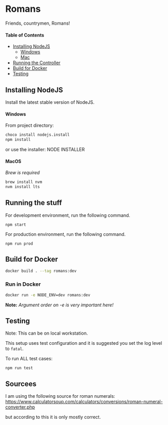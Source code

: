 # Romans
Friends, countrymen, Romans!

#### Table of Contents
- [Installing NodeJS](#Installation)
  - [Windows](#InstallWindows)
  - [Mac](#InstallMacLinux)
- [Running the Controller](#Running)
- [Build for Docker](#Docker)
- [Testing](#Testing)


## Installing NodeJS <a name="Installation"></a>
Install the latest stable version of NodeJS. 
#### Windows <a name="InstallWindows"></a>
From project directory:

```bash
choco install nodejs.install
npm install
```
or use the installer:
NODE INSTALLER

#### MacOS <a name="InstallMacLinux"></a>
*Brew is required*
```bash
brew install nvm
nvm install lts
```

## Running the stuff <a name="Running"></a>
For development environment, run the following command.
```
npm start
```

For production environment, run the following command.
```
npm run prod
```

## Build for Docker <a name="Docker"></a>

```bash
docker build . --tag romans:dev
```

### Run in Docker <a name ="RunInDocker"></a>

```bash
docker run -e NODE_ENV=dev romans:dev
```

<b>Note:</b> <i> Argument order on -e is very important here!</i>

## Testing <a name="Testing"></a>
Note: This can be on local workstation.

This setup uses test configuration and it is suggested you set the log level to `fatal`.

To run ALL test cases:
```
npm run test
```

## Sourcees <a name="Sources"></a>

I am using the following source for roman numerals:
https://www.calculatorsoup.com/calculators/conversions/roman-numeral-converter.php

but according to this <a name="guy" url="https://www.quora.com/How-is-a-billion-represented-in-Roman-Numerals"> it is only mostly correct.
